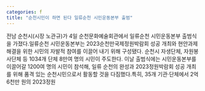 ```yaml
---
categories: f
title: "순천시민이 하면 된다 일류순천 시민운동본부 출범"
---
```

전남 순천시(시장 노관규)가 4일 순천문화예술회관에서 일류순천 시민운동본부 출범식을 가졌다.일류순천 시민운동본부는 2023순천만국제정원박람회 성공 개최와 현안과제 해결을 위한 시민의 자발적 참여를 이끌어 내기 위해 구성됐다. 순천시 자생단체, 자원봉사단체 등 1034개 단체 8만여 명의 시민이 주도한다. 이날 출범식에는 시민운동본부를 이끌어갈 1200여 명의 시민이 참석해, 일류 순천의 완성과 2023정원박람회 성공 개최를 위해 품격 있는 순천시민으로서 활동할 것을 다짐했다.특히, 35개 기관‧단체에서 2억 6천만 원의 2023정원